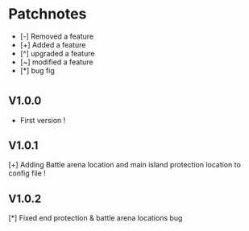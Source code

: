 # Patchnotes

- [-] Removed a feature
- [+] Added a feature
- [^] upgraded a feature
- [~] modified a feature
- [*] bug fig
# 

## V1.0.0

- First version !

## V1.0.1

[+] Adding Battle arena location and main island protection location to config file !

## V1.0.2

[*] Fixed end protection & battle arena locations bug

